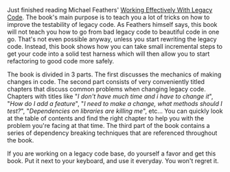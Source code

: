 Just finished reading Michael Feathers' <a href="http://www.amazon.com/Working-Effectively-Legacy-Robert-Martin/dp/0131177052/ref=pd_bbs_sr_1?ie=UTF8&s=books&qid=1221919487&sr=8-1">Working Effectively With Legacy Code</a>.  The book's main purpose is to teach you a lot of tricks on how to improve the testability of legacy code.  As Feathers himself says, this book will not teach you how to go from bad legacy code to beautiful code in one go.  That's not even possible anyway, unless you start rewriting the legacy code.  Instead, this book shows how you can take small incremental steps to get your code into a solid test harness which will then allow you to start refactoring to good code more safely.

The book is divided in 3 parts. The first discusses the mechanics of making changes in code. The second part consists of very conveniently titled chapters that discuss common problems when changing legacy code. Chapters with titles like "<em>I don't have much time and i have to change it</em>", "<em>How do I add a feature</em>", "<em>I need to make a change, what methods should I test?</em>", "<em>Dependencies on libraries are killing me</em>", etc... You can quickly look at the table of contents and find the right chapter to help you with the problem you're facing at that time.  The third part of the book contains a series of dependency breaking techniques that are referenced throughout the book.

If you are working on a legacy code base, do yourself a favor and get this book.  Put it next to your keyboard, and use it everyday.  You won't regret it.